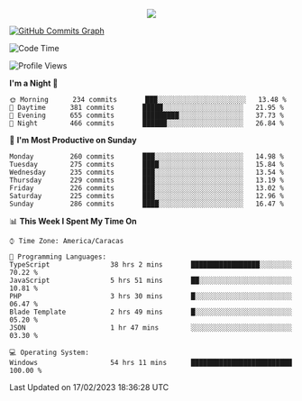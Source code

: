 <p align="center">
  <a href="http://www.github.com/thevacs">
    <img src="https://github-readme-streak-stats.herokuapp.com/?user=thevacs&stroke=ffffff&background=1c1917&ring=0891b2&fire=0891b2&currStreakNum=ffffff&currStreakLabel=0891b2&sideNums=ffffff&sideLabels=ffffff&dates=ffffff&hide_border=true" />
  </a>
  
  <a href="http://www.github.com/thevacs"><img src="https://github-readme-activity-graph.cyclic.app/graph?username=thevacs&bg_color=000000&color=ffffff&line=ff0000&point=ebebeb&area=true&hide_border=true" alt="GitHub Commits Graph" /></a>
  
</p>

<!--START_SECTION:waka-->
![Code Time](http://img.shields.io/badge/Code%20Time-1%2C187%20hrs%2034%20mins-blue)

![Profile Views](http://img.shields.io/badge/Profile%20Views-7-blue)

**I'm a Night 🦉** 

```text
🌞 Morning      234 commits       ███░░░░░░░░░░░░░░░░░░░░░░   13.48 % 
🌆 Daytime      381 commits       █████░░░░░░░░░░░░░░░░░░░░   21.95 % 
🌃 Evening      655 commits       █████████░░░░░░░░░░░░░░░░   37.73 % 
🌙 Night        466 commits       ██████░░░░░░░░░░░░░░░░░░░   26.84 % 

```
📅 **I'm Most Productive on Sunday** 

```text
Monday         260 commits       ███░░░░░░░░░░░░░░░░░░░░░░   14.98 % 
Tuesday        275 commits       ████░░░░░░░░░░░░░░░░░░░░░   15.84 % 
Wednesday      235 commits       ███░░░░░░░░░░░░░░░░░░░░░░   13.54 % 
Thursday       229 commits       ███░░░░░░░░░░░░░░░░░░░░░░   13.19 % 
Friday         226 commits       ███░░░░░░░░░░░░░░░░░░░░░░   13.02 % 
Saturday       225 commits       ███░░░░░░░░░░░░░░░░░░░░░░   12.96 % 
Sunday         286 commits       ████░░░░░░░░░░░░░░░░░░░░░   16.47 % 

```


📊 **This Week I Spent My Time On** 

```text
⌚︎ Time Zone: America/Caracas

💬 Programming Languages: 
TypeScript               38 hrs 2 mins       █████████████████░░░░░░░░   70.22 % 
JavaScript               5 hrs 51 mins       ██░░░░░░░░░░░░░░░░░░░░░░░   10.81 % 
PHP                      3 hrs 30 mins       █░░░░░░░░░░░░░░░░░░░░░░░░   06.47 % 
Blade Template           2 hrs 49 mins       █░░░░░░░░░░░░░░░░░░░░░░░░   05.20 % 
JSON                     1 hr 47 mins        ░░░░░░░░░░░░░░░░░░░░░░░░░   03.30 % 

💻 Operating System: 
Windows                  54 hrs 11 mins      █████████████████████████   100.00 % 

```


 Last Updated on 17/02/2023 18:36:28 UTC
<!--END_SECTION:waka-->

